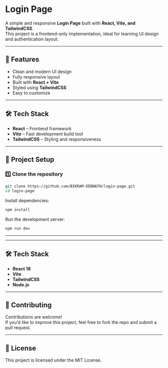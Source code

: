 # Login Page

A simple and responsive **Login Page** built with **React, Vite, and TailwindCSS**.  
This project is a frontend-only implementation, ideal for learning UI design and authentication layout.

---

## 🚀 Features
- Clean and modern UI design  
- Fully responsive layout  
- Built with **React + Vite**  
- Styled using **TailwindCSS**  
- Easy to customize  

---

## 🛠️ Tech Stack
- **React** – Frontend framework  
- **Vite** – Fast development build tool  
- **TailwindCSS** – Styling and responsiveness  

---

## 📂 Project Setup

### 1️⃣ Clone the repository
```bash
git clone https://github.com/BIKRAM-DEBNATH/login-page.git
cd login-page

```

Install dependencies:

```bash
npm install
```

Run the development server:

```bash
npm run dev
```

---
  


---

## 🛠️ Tech Stack

- **React 18**  
- **Vite**  
- **TailwindCSS**  
- **Node.js**  

---

## 🤝 Contributing

Contributions are welcome!  
If you’d like to improve this project, feel free to fork the repo and submit a pull request.

---

## 📜 License

This project is licensed under the MIT License.
